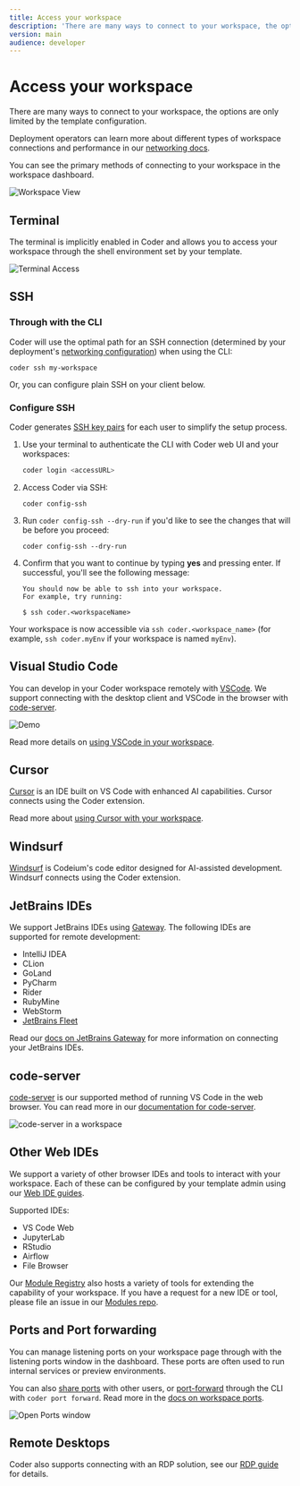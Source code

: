 ```yaml
---
title: Access your workspace
description: 'There are many ways to connect to your workspace, the options are only limited'
version: main
audience: developer
---
```

# Access your workspace

There are many ways to connect to your workspace, the options are only limited
by the template configuration.

Deployment operators can learn more about different types of workspace
connections and performance in our
[networking docs](../../admin/infrastructure/index).

You can see the primary methods of connecting to your workspace in the workspace
dashboard.

![Workspace View](%images/%images/./../images/user-guides/workspace-view-connection-annotated.png)

## Terminal

The terminal is implicitly enabled in Coder and allows you to access your
workspace through the shell environment set by your template.

![Terminal Access](%images/%images/./../images/user-guides/terminal-access.png)

## SSH

### Through with the CLI

Coder will use the optimal path for an SSH connection (determined by your
deployment's [networking configuration](../../admin/infrastructure/index))
when using the CLI:

```console
coder ssh my-workspace
```

Or, you can configure plain SSH on your client below.

### Configure SSH

Coder generates [SSH key pairs](../../admin/security/secrets#ssh-keys) for
each user to simplify the setup process.

1. Use your terminal to authenticate the CLI with Coder web UI and your workspaces:

   ```bash
   coder login <accessURL>
   ```

1. Access Coder via SSH:

   ```shell
   coder config-ssh
   ```

1. Run `coder config-ssh --dry-run` if you'd like to see the changes that will be
   before you proceed:

   ```shell
   coder config-ssh --dry-run
   ```

1. Confirm that you want to continue by typing **yes** and pressing enter. If
successful, you'll see the following message:

   ```console
   You should now be able to ssh into your workspace.
   For example, try running:
   
   $ ssh coder.<workspaceName>
   ```

Your workspace is now accessible via `ssh coder.<workspace_name>`
(for example, `ssh coder.myEnv` if your workspace is named `myEnv`).

## Visual Studio Code

You can develop in your Coder workspace remotely with
[VSCode](https://code.visualstudio.com/download). We support connecting with the
desktop client and VSCode in the browser with [code-server](#code-server).

![Demo](https://github.com/coder/vscode-coder/raw/main/demo.gif?raw=true)

Read more details on [using VSCode in your workspace](./vscode).

## Cursor

[Cursor](https://cursor.sh/) is an IDE built on VS Code with enhanced AI capabilities.
Cursor connects using the Coder extension.

Read more about [using Cursor with your workspace](./cursor).

## Windsurf

[Windsurf](./windsurf) is Codeium's code editor designed for AI-assisted development.
Windsurf connects using the Coder extension.

## JetBrains IDEs

We support JetBrains IDEs using
[Gateway](https://www.jetbrains.com/remote-development/gateway/). The following
IDEs are supported for remote development:

- IntelliJ IDEA
- CLion
- GoLand
- PyCharm
- Rider
- RubyMine
- WebStorm
- [JetBrains Fleet](./jetbrains/index#jetbrains-fleet)

Read our [docs on JetBrains Gateway](./jetbrains/index) for more information
on connecting your JetBrains IDEs.

## code-server

[code-server](https://github.com/coder/code-server) is our supported method of
running VS Code in the web browser. You can read more in our
[documentation for code-server](https://coder.com/docs/code-server/latest).

![code-server in a workspace](%images/%images/./../images/code-server-ide.png)

## Other Web IDEs

We support a variety of other browser IDEs and tools to interact with your
workspace. Each of these can be configured by your template admin using our
[Web IDE guides](../../admin/templates/extending-templates/web-ides).

Supported IDEs:

- VS Code Web
- JupyterLab
- RStudio
- Airflow
- File Browser

Our [Module Registry](https://registry.coder.com/modules) also hosts a variety
of tools for extending the capability of your workspace. If you have a request
for a new IDE or tool, please file an issue in our
[Modules repo](https://github.com/coder/modules/issues).

## Ports and Port forwarding

You can manage listening ports on your workspace page through with the listening
ports window in the dashboard. These ports are often used to run internal
services or preview environments.

You can also [share ports](./port-forwarding#sharing-ports) with other users,
or [port-forward](./port-forwarding#the-coder-port-forward-command) through
the CLI with `coder port forward`. Read more in the
[docs on workspace ports](./port-forwarding).

![Open Ports window](%images/%images/./../images/networking/listeningports.png)

## Remote Desktops

Coder also supports connecting with an RDP solution, see our
[RDP guide](./remote-desktops) for details.
